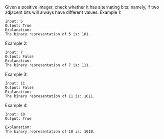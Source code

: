 Given a positive integer, check whether it has alternating bits: namely, if two adjacent bits will always have different values.
Example 1:
```
Input: 5
Output: True
Explanation:
The binary representation of 5 is: 101
```
Example 2:
```
Input: 7
Output: False
Explanation:
The binary representation of 7 is: 111.
```
Example 3:
```
Input: 11
Output: False
Explanation:
The binary representation of 11 is: 1011.
```
Example 4:
```
Input: 10
Output: True

Explanation:
The binary representation of 10 is: 1010.
```